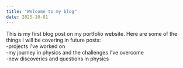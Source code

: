 ```yaml
---
title: "Welcome to my blog"
date: 2025-10-01
---
```

This is my first blog post on my portfolio website. Here are some of the things I will be covering in future posts:   
-projects I've worked on  
-my journey in physics and the challenges I've overcome  
-new discoveries and questions in physics
